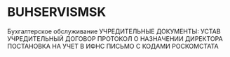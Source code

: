 # BUHSERVISMSK
Бухгалтерское обслуживание
УЧРЕДИТЕЛЬНЫЕ ДОКУМЕНТЫ:
УСТАВ
УЧРЕДИТЕЛЬНЫЙ ДОГОВОР
ПРОТОКОЛ О НАЗНАЧЕНИИ ДИРЕКТОРА
ПОСТАНОВКА НА УЧЕТ В ИФНС
ПИСЬМО С КОДАМИ РОСКОМСТАТА